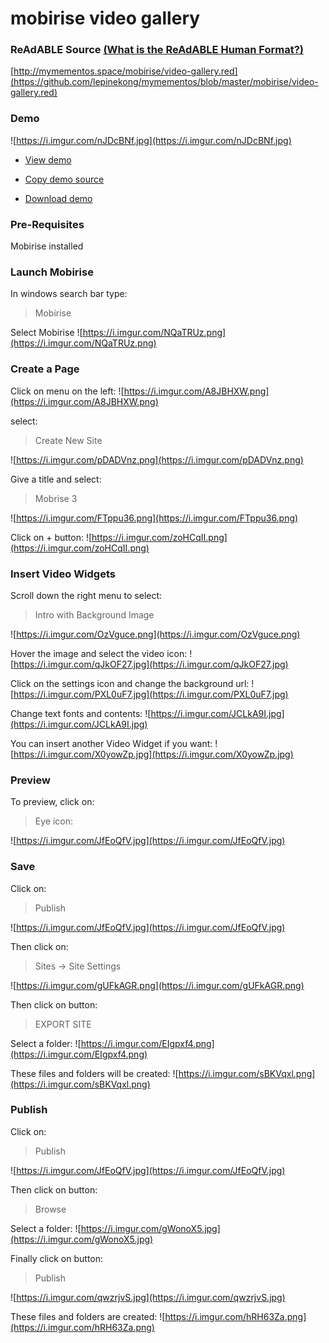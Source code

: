 
# mobirise video gallery


### ReAdABLE Source [(What is the ReAdABLE Human Format?)](http://readablehumanformat.com)

[http://mymementos.space/mobirise/video-gallery.red](https://github.com/lepinekong/mymementos/blob/master/mobirise/video-gallery.red)


### Demo

![https://i.imgur.com/nJDcBNf.jpg](https://i.imgur.com/nJDcBNf.jpg)
                    
- [View demo](https://github.com/lepinekong/mycodesnippets/blob/master/mobirise/src/html/video-gallery.html)
                        
- [Copy demo source](https://raw.githubusercontent.com/lepinekong/mycodesnippets/master/mobirise/src/html/video-gallery.html)
                        
- [Download demo](https://github.com/lepinekong/mycodesnippets/blob/master/mobirise/src/video-gallery.zip)
                        

### Pre-Requisites

Mobirise installed

### Launch Mobirise

In windows search bar type: 
>Mobirise

Select Mobirise
![https://i.imgur.com/NQaTRUz.png](https://i.imgur.com/NQaTRUz.png)
                    

### Create a Page

Click on menu on the left:
![https://i.imgur.com/A8JBHXW.png](https://i.imgur.com/A8JBHXW.png)
                    
select:
>Create New Site

![https://i.imgur.com/pDADVnz.png](https://i.imgur.com/pDADVnz.png)
                    
Give a title and select:
>Mobrise 3

![https://i.imgur.com/FTppu36.png](https://i.imgur.com/FTppu36.png)
                    
Click on + button:
![https://i.imgur.com/zoHCqII.png](https://i.imgur.com/zoHCqII.png)
                    

### Insert Video Widgets

Scroll down the right menu to select:
>Intro with Background Image

![https://i.imgur.com/OzVguce.png](https://i.imgur.com/OzVguce.png)
                    
Hover the image and select the video icon:
![https://i.imgur.com/qJkOF27.jpg](https://i.imgur.com/qJkOF27.jpg)
                    
Click on the settings icon and change the background url:
![https://i.imgur.com/PXL0uF7.jpg](https://i.imgur.com/PXL0uF7.jpg)
                    
Change text fonts and contents:
![https://i.imgur.com/JCLkA9I.jpg](https://i.imgur.com/JCLkA9I.jpg)
                    
You can insert another Video Widget if you want:
![https://i.imgur.com/X0yowZp.jpg](https://i.imgur.com/X0yowZp.jpg)
                    

### Preview

To preview, click on:
>Eye icon:

![https://i.imgur.com/JfEoQfV.jpg](https://i.imgur.com/JfEoQfV.jpg)
                    

### Save

Click on:
>Publish

![https://i.imgur.com/JfEoQfV.jpg](https://i.imgur.com/JfEoQfV.jpg)
                    
Then click on:
>Sites -> Site Settings

![https://i.imgur.com/gUFkAGR.png](https://i.imgur.com/gUFkAGR.png)
                    
Then click on button:
>EXPORT SITE

Select a folder:
![https://i.imgur.com/EIgpxf4.png](https://i.imgur.com/EIgpxf4.png)
                    
These files and folders will be created:
![https://i.imgur.com/sBKVqxl.png](https://i.imgur.com/sBKVqxl.png)
                    

### Publish

Click on:
>Publish

![https://i.imgur.com/JfEoQfV.jpg](https://i.imgur.com/JfEoQfV.jpg)
                    
Then click on button:
>Browse

Select a folder:
![https://i.imgur.com/gWonoX5.jpg](https://i.imgur.com/gWonoX5.jpg)
                    
Finally click on button:
>Publish

![https://i.imgur.com/qwzrjvS.jpg](https://i.imgur.com/qwzrjvS.jpg)
                    
These files and folders are created:
![https://i.imgur.com/hRH63Za.png](https://i.imgur.com/hRH63Za.png)
                    
